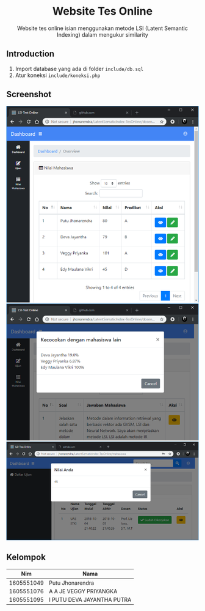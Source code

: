 <h1 align="center">Website Tes Online</h1>
<p align="center">Website tes online isian menggunakan metode LSI (Latent Semantic Indexing) dalam mengukur similarity</p>

## Introduction
1. Import database yang ada di folder `include/db.sql`
2. Atur koneksi `include/koneksi.php`

## Screenshot
![](https://raw.githubusercontent.com/Devajayantha/LatentSematicIndex-TesOnline/master/screenshot/img1.png)
![](https://raw.githubusercontent.com/Devajayantha/LatentSematicIndex-TesOnline/master/screenshot/img2.png)
![](https://raw.githubusercontent.com/Devajayantha/LatentSematicIndex-TesOnline/master/screenshot/img3.png)

## Kelompok

|Nim	    |Nama				|
|-----------|-----------------------------------|
|1605551049 |Putu Jhonarendra			|
|1605551076 |A A JE VEGGY PRIYANGKA		|
|1605551095 |I PUTU DEVA JAYANTHA PUTRA		|